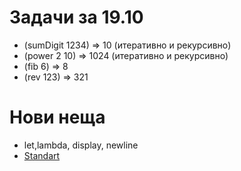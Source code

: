# Задачи за 19.10
*	(sumDigit 1234) => 10 (итеративно и рекурсивно)
*	(power 2 10) => 1024 (итеративно и рекурсивно)
* 	(fib 6) => 8
* 	(rev 123) => 321

# Нови неща
* let,lambda, display, newline
* [Standart](http://www.schemers.org/Documents/Standards/R5RS/HTML/)